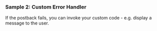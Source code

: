 ### Sample 2: Custom Error Handler

If the postback fails, you can invoke your custom code - e.g. display a message to the user.